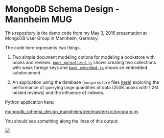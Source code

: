 # MongoDB Schema Design - Mannheim MUG

This repository is the demo code from my May 3, 2016 presentation at MongoDB User Group in Mannheim, Germany.

The code here represents two things.

1. Two simple document modeling options for modeling a bookstore with books and reviews. [`book_normalized.js`](https://github.com/mikeckennedy/mongodb_schema_design_mannheim/raw/master/data/json_examples/book_normalized.js) shows creating two collections with weak foreign keys and [`book_embedded.js`](https://github.com/mikeckennedy/mongodb_schema_design_mannheim/raw/master/data/json_examples/book_embedded.js) shows an embedded subdocument.

2. An application using the database (`mongorestore` files [here](https://github.com/mikeckennedy/mongodb_schema_design_mannheim/raw/master/data/books.zip)) exploring the performance of querying large quantities of data (250K books with 1.2M nested reviews) and the influence of indexes.

Python application here:

[mongodb_schema_design_mannheim/tree/master/src/program.py](https://github.com/mikeckennedy/mongodb_schema_design_mannheim/tree/master/src)

You should see something along the lines of this output:

![](https://raw.githubusercontent.com/mikeckennedy/mongodb_schema_design_mannheim/master/data/readme_resources/term.png)



